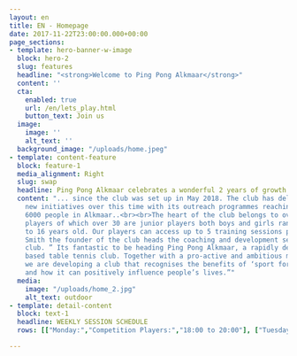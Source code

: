 ```yaml
---
layout: en
title: EN - Homepage
date: 2017-11-22T23:00:00.000+00:00
page_sections:
- template: hero-banner-w-image
  block: hero-2
  slug: features
  headline: "<strong>Welcome to Ping Pong Alkmaar</strong>"
  content: ''
  cta:
    enabled: true
    url: /en/lets_play.html
    button_text: Join us
  image:
    image: ''
    alt_text: ''
  background_image: "/uploads/home.jpeg"
- template: content-feature
  block: feature-1
  media_alignment: Right
  slug: swap
  headline: Ping Pong Alkmaar celebrates a wonderful 2 years of growth
  content: "... since the club was set up in May 2018. The club has delivered multiple
    new initiatives over this time with its outreach programmes reaching out to over
    6000 people in Alkmaar..<br><br>The heart of the club belongs to over 50 regular
    players of which over 30 are junior players both boys and girls ranging from 5
    to 16 years old. Our players can access up to 5 training sessions per week.<br><br>Mark
    Smith the founder of the club heads the coaching and development sections of the
    club. ” Its fantastic to be heading Ping Pong Alkmaar, a rapidly developing community
    based table tennis club. Together with a pro-active and ambitious management team
    we are developing a club that recognises the benefits of ‘sport for development’
    and how it can positively influence people’s lives.”"
  media:
    image: "/uploads/home_2.jpg"
    alt_text: outdoor
- template: detail-content
  block: text-1
  headline: WEEKLY SESSION SCHEDULE
  rows: [["Monday:","Competition Players:","18:00 to 20:00"], ["Tuesday","Early Birds","07:00 to 08:00"], ["Wednesday","Girls:","15:00 to 16:00"], ["", "Juniors:","16:15 to 17:45"], ["","Community","19:30 to 21:30"], ["Thursday","Community","19:30 to 21:30"], ["Friday","Juniors","16:15 to 17:45"], ["", "Mini-Pingpongers","19:30 to 21:30",]]

---
```


